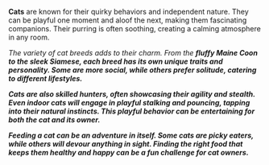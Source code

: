 **Cats** are known for their quirky behaviors and independent nature. They can be playful one moment and aloof the next, making them fascinating companions. Their purring is often soothing, creating a calming atmosphere in any room.

<em>The variety of cat breeds<em> adds to their charm. From the <strong>fluffy Maine Coon<strong> to the <strong>sleek Siamese<strong>, each breed has **its own unique traits and personality**. 
Some are more *social*, while others prefer *solitude*, catering to different lifestyles.

Cats are also **skilled hunters**, often showcasing their agility and stealth. 
Even indoor cats will engage in playful stalking and pouncing, tapping into their natural instincts. This playful behavior can be entertaining for both the cat and its owner.

_Feeding_ a cat can be an adventure in itself. 
Some cats are picky eaters, while others will devour anything in sight. 
Finding the right food that keeps them healthy and happy can be a fun challenge for cat owners.
